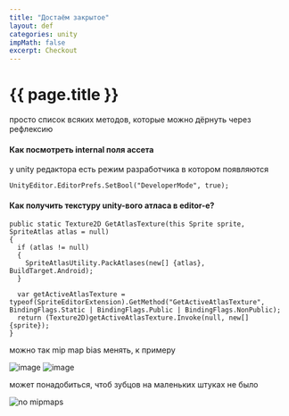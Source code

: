 ```yaml
---
title: "Достаём закрытое"
layout: def
categories: unity
impMath: false
excerpt: Checkout
---
```


# {{ page.title }}

просто список всяких методов, которые можно дёрнуть через рефлексию

#### Как посмотреть internal поля ассета

у unity редактора есть режим разработчика в котором появляются  

```
UnityEditor.EditorPrefs.SetBool("DeveloperMode", true);
```

#### Как получить текстуру unity-вого атласа в editor-е?

```
public static Texture2D GetAtlasTexture(this Sprite sprite, SpriteAtlas atlas = null)
{
  if (atlas != null)
  {
    SpriteAtlasUtility.PackAtlases(new[] {atlas}, BuildTarget.Android);
  }
  
  var getActiveAtlasTexture = typeof(SpriteEditorExtension).GetMethod("GetActiveAtlasTexture", BindingFlags.Static | BindingFlags.Public | BindingFlags.NonPublic);
  return (Texture2D)getActiveAtlasTexture.Invoke(null, new[] {sprite});
}
```

можно так mip map bias менять, к примеру

![image](https://user-images.githubusercontent.com/43134602/162963619-952e8691-6dd3-4e12-ab5f-ca40a26623ab.png)
![image](https://user-images.githubusercontent.com/43134602/162963669-ff2d9a1e-44b8-49de-9320-39f8be9a7588.png)

может понадобиться, чтоб зубцов на маленьких штуках не было

![no mipmaps](https://forum.unity.com/attachments/quad_nomips-gif.909044/)



